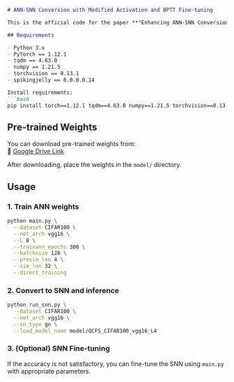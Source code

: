 ```markdown
# ANN-SNN Conversion with Modified Activation and BPTT Fine-tuning

This is the official code for the paper **"Enhancing ANN-SNN Conversion: Addressing Low Latency and Negative Thresholds with Modified Activation and BPTT Fine-tuning"**.

## Requirements

- Python 3.x
- PyTorch == 1.12.1
- tqdm == 4.63.0
- numpy == 1.21.5
- torchvision == 0.13.1
- spikingjelly == 0.0.0.0.14

Install requirements:
```bash
pip install torch==1.12.1 tqdm==4.63.0 numpy==1.21.5 torchvision==0.13.1 spikingjelly==0.0.0.0.14
```

## Pre-trained Weights

You can download pre-trained weights from:  
🔗 [Google Drive Link](https://drive.google.com/drive/folders/1fjCQVKppxuBdV_7D5agLge4grR_OO7m9?usp=drive_link)

After downloading, place the weights in the `model/` directory.

## Usage

### 1. Train ANN weights

```bash
python main.py \
  --dataset CIFAR100 \
  --net_arch vgg16 \
  --L 8 \
  --trainann_epochs 300 \
  --batchsize 128 \
  --presim_len 4 \
  --sim_len 32 \
  --direct_training
```

### 2. Convert to SNN and inference

```bash
python run_snn.py \
  --dataset CIFAR100 \
  --net_arch vgg16 \
  --sn_type gn \
  --load_model_name model/QCFS_CIFAR100_vgg16_L4
```

### 3. (Optional) SNN Fine-tuning

If the accuracy is not satisfactory, you can fine-tune the SNN using `main.py` with appropriate parameters.

